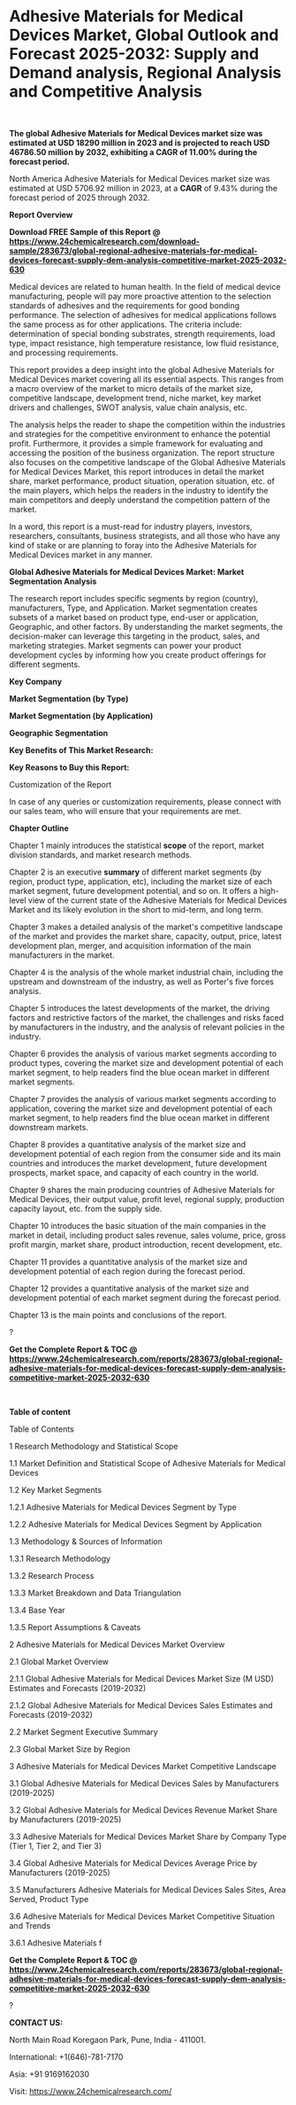 <h1>Adhesive Materials for Medical Devices Market, Global Outlook and Forecast 2025-2032: Supply and Demand analysis, Regional Analysis and Competitive Analysis</h1><br/><p><strong>The global Adhesive Materials for Medical Devices market size was estimated at USD 18290 million in 2023 and is projected to reach USD 46786.50 million by 2032, exhibiting a <strong>CAGR</strong> of 11.00% during the forecast period.</strong></p>
 
 
 
 <p>North America Adhesive Materials for Medical Devices market size was estimated at USD 5706.92 million in 2023, at a <strong>CAGR</strong> of 9.43% during the forecast period of 2025 through 2032.</p>
 
 
 
 <p><strong>Report Overview</strong></p>
 
 
 
 <div><b>Download FREE Sample of this Report @ <a href="https://www.24chemicalresearch.com/download-sample/283673/global-regional-adhesive-materials-for-medical-devices-forecast-supply-dem-analysis-competitive-market-2025-2032-630">https://www.24chemicalresearch.com/download-sample/283673/global-regional-adhesive-materials-for-medical-devices-forecast-supply-dem-analysis-competitive-market-2025-2032-630</a></b></div>
 
 
 
 <p>Medical devices are related to human health. In the field of medical device manufacturing, people will pay more proactive attention to the selection standards of adhesives and the requirements for good bonding performance. The selection of adhesives for medical applications follows the same process as for other applications. The criteria include: determination of special bonding substrates, strength requirements, load type, impact resistance, high temperature resistance, low fluid resistance, and processing requirements.</p>
 
 
 
 <p>This report provides a deep insight into the global Adhesive Materials for Medical Devices market covering all its essential aspects. This ranges from a macro overview of the market to micro details of the market size, competitive landscape, development trend, niche market, key market drivers and challenges, SWOT analysis, value chain analysis, etc.</p>
 
 
 
 <p>The analysis helps the reader to shape the competition within the industries and strategies for the competitive environment to enhance the potential profit. Furthermore, it provides a simple framework for evaluating and accessing the position of the business organization. The report structure also focuses on the competitive landscape of the Global Adhesive Materials for Medical Devices Market, this report introduces in detail the market share, market performance, product situation, operation situation, etc. of the main players, which helps the readers in the industry to identify the main competitors and deeply understand the competition pattern of the market.</p>
 
 
 
 <p>In a word, this report is a must-read for industry players, investors, researchers, consultants, business strategists, and all those who have any kind of stake or are planning to foray into the Adhesive Materials for Medical Devices market in any manner.</p>
 
 
 
 <p><strong>Global Adhesive Materials for Medical Devices Market: Market Segmentation Analysis</strong></p>
 
 
 
 <p>The research report includes specific segments by region (country), manufacturers, Type, and Application. Market segmentation creates subsets of a market based on product type, end-user or application, Geographic, and other factors. By understanding the market segments, the decision-maker can leverage this targeting in the product, sales, and marketing strategies. Market segments can power your product development cycles by informing how you create product offerings for different segments.</p>
 
 
 
 <p><strong>Key Company</strong></p>
 
 
 
 <p><strong>Market Segmentation (by Type)</strong></p>
 
 
 
 <p><strong>Market Segmentation (<strong>by Application</strong>)</strong></p>
 
 
 
 <p><strong>Geographic Segmentation</strong></p>
 
 
 
 <p><strong>Key Benefits of This Market Research:</strong></p>
 
 
 
 <p><strong>Key <strong>Reasons to Buy</strong> this Report:</strong></p>
 
 
 
 <p>Customization of the Report</p>
 
 
 
 <p>In case of any queries or customization requirements, please connect with our sales team, who will ensure that your requirements are met.</p>
 
 
 
 <p><strong>Chapter Outline</strong></p>
 
 
 
 <p>Chapter 1 mainly introduces the statistical <strong>scope</strong> of the report, market division standards, and market research methods.</p>
 
 
 
 <p>Chapter 2 is an executive <strong>summary</strong> of different market segments (by region, product type, application, etc), including the market size of each market segment, future development potential, and so on. It offers a high-level view of the current state of the Adhesive Materials for Medical Devices Market and its likely evolution in the short to mid-term, and long term.</p>
 
 
 
 <p>Chapter 3 makes a detailed analysis of the market&#39;s competitive landscape of the market and provides the market share, capacity, output, price, latest development plan, merger, and acquisition information of the main manufacturers in the market.</p>
 
 
 
 <p>Chapter 4 is the analysis of the whole market industrial chain, including the upstream and downstream of the industry, as well as Porter&#39;s five forces analysis.</p>
 
 
 
 <p>Chapter 5 introduces the latest developments of the market, the driving factors and restrictive factors of the market, the challenges and risks faced by manufacturers in the industry, and the analysis of relevant policies in the industry.</p>
 
 
 
 <p>Chapter 6 provides the analysis of various market segments according to product types, covering the market size and development potential of each market segment, to help readers find the blue ocean market in different market segments.</p>
 
 
 
 <p>Chapter 7 provides the analysis of various market segments according to application, covering the market size and development potential of each market segment, to help readers find the blue ocean market in different downstream markets.</p>
 
 
 
 <p>Chapter 8 provides a quantitative analysis of the market size and development potential of each region from the consumer side and its main countries and introduces the market development, future development prospects, market space, and capacity of each country in the world.</p>
 
 
 
 <p>Chapter 9 shares the main producing countries of Adhesive Materials for Medical Devices, their output value, profit level, regional supply, production capacity layout, etc. from the supply side.</p>
 
 
 
 <p>Chapter 10 introduces the basic situation of the main companies in the market in detail, including product sales revenue, sales volume, price, gross profit margin, market share, product introduction, recent development, etc.</p>
 
 
 
 <p>Chapter 11 provides a quantitative analysis of the market size and development potential of each region during the forecast period.</p>
 
 
 
 <p>Chapter 12 provides a quantitative analysis of the market size and development potential of each market segment during the forecast period.</p>
 
 
 
 <p>Chapter 13 is the main points and conclusions of the report.</p>
 
 
 
 <p>? </p>
 
 
 
 <div><b>Get the Complete Report & TOC @ <a href="https://www.24chemicalresearch.com/reports/283673/global-regional-adhesive-materials-for-medical-devices-forecast-supply-dem-analysis-competitive-market-2025-2032-630">https://www.24chemicalresearch.com/reports/283673/global-regional-adhesive-materials-for-medical-devices-forecast-supply-dem-analysis-competitive-market-2025-2032-630</a></b></div>
 
 
 
 <p><br />
 
 <b>Table of content</b></p>
 
 
 
 <p>Table of Contents<br />
 
 1 Research Methodology and Statistical Scope<br />
 
 1.1 Market Definition and Statistical Scope of Adhesive Materials for Medical Devices<br />
 
 1.2 Key Market Segments<br />
 
 1.2.1 Adhesive Materials for Medical Devices Segment by Type<br />
 
 1.2.2 Adhesive Materials for Medical Devices Segment by Application<br />
 
 1.3 Methodology & Sources of Information<br />
 
 1.3.1 Research Methodology<br />
 
 1.3.2 Research Process<br />
 
 1.3.3 Market Breakdown and Data Triangulation<br />
 
 1.3.4 Base Year<br />
 
 1.3.5 Report Assumptions & Caveats<br />
 
 2 Adhesive Materials for Medical Devices Market Overview<br />
 
 2.1 Global Market Overview<br />
 
 2.1.1 Global Adhesive Materials for Medical Devices Market Size (M USD) Estimates and Forecasts (2019-2032)<br />
 
 2.1.2 Global Adhesive Materials for Medical Devices Sales Estimates and Forecasts (2019-2032)<br />
 
 2.2 Market Segment Executive Summary<br />
 
 2.3 Global Market Size by Region<br />
 
 3 Adhesive Materials for Medical Devices Market Competitive Landscape<br />
 
 3.1 Global Adhesive Materials for Medical Devices Sales by Manufacturers (2019-2025)<br />
 
 3.2 Global Adhesive Materials for Medical Devices Revenue Market Share by Manufacturers (2019-2025)<br />
 
 3.3 Adhesive Materials for Medical Devices Market Share by Company Type (Tier 1, Tier 2, and Tier 3)<br />
 
 3.4 Global Adhesive Materials for Medical Devices Average Price by Manufacturers (2019-2025)<br />
 
 3.5 Manufacturers Adhesive Materials for Medical Devices Sales Sites, Area Served, Product Type<br />
 
 3.6 Adhesive Materials for Medical Devices Market Competitive Situation and Trends<br />
 
 3.6.1 Adhesive Materials f</p>
 
 
 
 <div><b>Get the Complete Report & TOC @ <a href="https://www.24chemicalresearch.com/reports/283673/global-regional-adhesive-materials-for-medical-devices-forecast-supply-dem-analysis-competitive-market-2025-2032-630">https://www.24chemicalresearch.com/reports/283673/global-regional-adhesive-materials-for-medical-devices-forecast-supply-dem-analysis-competitive-market-2025-2032-630</a></b></div>
 
 
 
 <p>? </p>
 
 
 
 <p><b>CONTACT US:</b><br />
 
 North Main Road Koregaon Park, Pune, India - 411001.<br />
 
 International: +1(646)-781-7170<br />
 
 Asia: +91 9169162030<br />
 
 Visit: <a href="https://www.24chemicalresearch.com/">https://www.24chemicalresearch.com/</a></p>